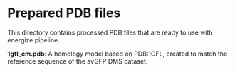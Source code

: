 # Prepared PDB files

This directory contains processed PDB files that are ready to use with energize pipeline.

**1gfl_cm.pdb**: A homology model based on PDB:1GFL, created to match the reference sequence of the avGFP DMS dataset. 